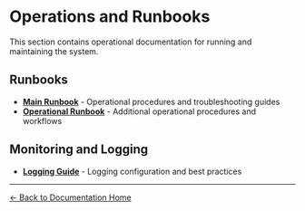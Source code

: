 # Operations and Runbooks

This section contains operational documentation for running and maintaining the system.

## Runbooks
- **[Main Runbook](RUNBOOK.md)** - Operational procedures and troubleshooting guides
- **[Operational Runbook](Operational_Runbook.md)** - Additional operational procedures and workflows

## Monitoring and Logging
- **[Logging Guide](LOGGING.md)** - Logging configuration and best practices

---

[← Back to Documentation Home](../README.md)
